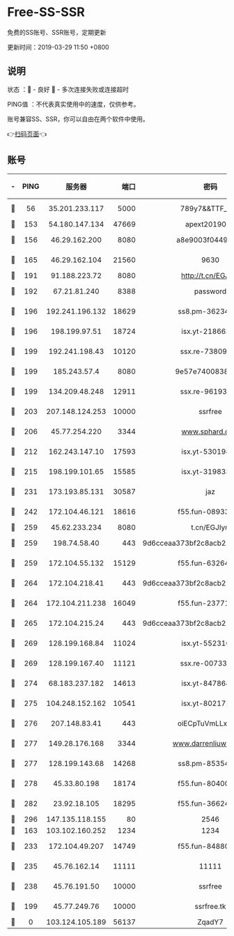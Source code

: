 # Free-SS-SSR

免费的SS账号、SSR账号，定期更新

更新时间：2019-03-29 11:50 +0800

## 说明

状态     ：🙂 - 良好 🙁 - 多次连接失败或连接超时

PING值   ：不代表真实使用中的速度，仅供参考。

账号兼容SS、SSR，你可以自由在两个软件中使用。

👉[扫码页面](https://liesauer.github.io/Free-SS-SSR/)👈

## 账号

|-|PING|服务器|端口|密码|加密方式|区域|
|:----:|:----:|:-----:|-----:|:----:|:----:|:----:|
|🙂|56|35.201.233.117|5000|789y7&&TTF_+><|aes-256-cfb|US|
|🙂|153|54.180.147.134|47669|apext2019001|chacha20|KR|
|🙂|156|46.29.162.200|8080|a8e9003f0449cea5|chacha20-ietf|RU|
|🙂|165|46.29.162.104|21560|9630|aes-128-ctr|RU|
|🙂|191|91.188.223.72|8080|http://t.cn/EGJIyrl|rc4-md5|RU|
|🙂|192|67.21.81.240|8388|password|aes-256-cfb|US|
|🙂|196|192.241.196.132|18629|ss8.pm-36234428|aes-256-cfb|US|
|🙂|196|198.199.97.51|18724|isx.yt-21866336|aes-256-cfb|US|
|🙂|199|192.241.198.43|10120|ssx.re-73809534|aes-256-cfb|US|
|🙂|199|185.243.57.4|8080|9e57e7400838a01e|chacha20-ietf|US|
|🙂|199|134.209.48.248|12911|ssx.re-96193114|aes-256-cfb|US|
|🙂|203|207.148.124.253|10000|ssrfree|aes-256-cfb|SG|
|🙂|206|45.77.254.220|3344|www.sphard.com|aes-256-cfb|SG|
|🙂|212|162.243.147.10|17593|isx.yt-53019880|aes-256-cfb|US|
|🙂|215|198.199.101.65|15585|isx.yt-31983348|aes-256-cfb|US|
|🙂|231|173.193.85.131|30587|jaz|aes-256-cfb|US|
|🙂|242|172.104.46.121|18616|f55.fun-08933547|aes-256-cfb|SG|
|🙂|259|45.62.233.234|8080|t.cn/EGJIyrl|rc4-md5|CA|
|🙂|259|198.74.58.40|443|9d6cceaa373bf2c8acb22e60b6a58be6|aes-256-cfb|US|
|🙂|259|172.104.55.132|15129|f55.fun-63264424|aes-256-cfb|SG|
|🙂|264|172.104.218.41|443|9d6cceaa373bf2c8acb22e60b6a58be6|aes-256-cfb|US|
|🙂|264|172.104.211.238|16049|f55.fun-23771656|aes-256-cfb|US|
|🙂|265|172.104.215.24|443|9d6cceaa373bf2c8acb22e60b6a58be6|aes-256-cfb|US|
|🙂|269|128.199.168.84|11024|isx.yt-55231096|aes-256-cfb|SG|
|🙂|269|128.199.167.40|11121|ssx.re-00733888|aes-256-cfb|SG|
|🙂|274|68.183.237.182|14613|isx.yt-84786883|aes-256-cfb|SG|
|🙂|275|104.248.152.162|10541|isx.yt-80217237|aes-256-cfb|SG|
|🙂|276|207.148.83.41|443|oiECpTuVmLLxk4Ts|aes-256-cfb|AU|
|🙂|277|149.28.176.168|3344|www.darrenliuwei.com|aes-256-cfb|AU|
|🙂|277|128.199.143.68|14268|ss8.pm-85354499|aes-256-cfb|SG|
|🙂|278|45.33.80.198|18174|f55.fun-80400904|aes-256-cfb|US|
|🙂|282|23.92.18.105|18295|f55.fun-36624119|aes-256-cfb|US|
|🙂|296|147.135.118.155|80|2546|chacha20|US|
|🙂|163|103.102.160.252|1234|1234|rc4-md5|JP|
|🙂|233|172.104.49.207|14749|f55.fun-84880621|aes-256-cfb|SG|
|🙂|235|45.76.162.14|11111|11111|aes-256-cfb|SG|
|🙂|238|45.76.191.50|10000|ssrfree|aes-256-cfb|SG|
|🙁|199|45.77.249.76|10000|ssrfree.tk|aes-256-cfb|SG|
|🙁|0|103.124.105.189|56137|ZqadY7|chacha20|US|
